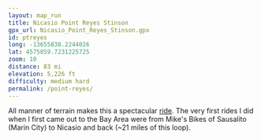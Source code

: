 ```yaml
---
layout: map_run
title: Nicasio Point Reyes Stinson
gpx_url: Nicasio_Point_Reyes_Stinson.gpx
id: ptreyes
long: -13655838.2244026
lat: 4575859.7231225725
zoom: 10
distance: 83 mi
elevation: 5,226 ft
difficulty: medium hard
permalink: /point-reyes/
---
```

All manner of terrain makes this a spectacular [ride](/cycling/). The very first rides I did when I first came out to the Bay Area were from Mike's Bikes of Sausalito (Marin City) to Nicasio and back (~21 miles of this loop).